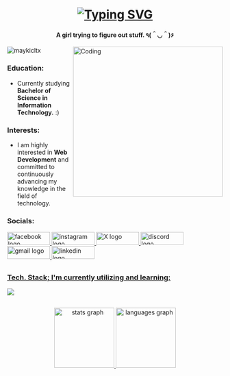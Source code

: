 <h1 align="center">
    <a href="https://git.io/typing-svg"><img
            src="https://readme-typing-svg.demolab.com?font=Fira+Code&weight=700&size=33&duration=3000&pause=1000&color=F74E9B&center=true&vCenter=true&random=false&width=500&height=70&lines=Hello+World!+%F0%9F%91%8B;I'm+Mikie+Jill+Colita+%5E%5E%2C"
            alt="Typing SVG" />
    </a>
</h1>

<h4 align="center">A girl trying to figure out stuff. ٩(＾◡＾)۶ </h4>

<img align="right" alt="Coding" width="350" src="https://c.tenor.com/S59bPkT0pqcAAAAC/programming.gif">

<p align="left"> <img src="https://komarev.com/ghpvc/?username=maykicltx&label=Profile%20views&color=0e75b6&style=flat"
        alt="maykicltx" /> </p>



<h3>Education:</h3>

 - Currently studying <b>Bachelor of Science in Information Technology.</b> :)

<h3>Interests:</h3>

 - I am highly interested in <b>Web Development</b> and committed to continuously advancing my knowledge in the field of technology.

<h3 align="left">Socials:</h3>
<div align="left">
<a href="https://facebook.com/xmikiejillcolita"><img src="https://img.shields.io/static/v1?message=Facebook&logo=facebook&label=&color=1877F2&logoColor=white&labelColor=&style=for-the-badge" height="30" width="100" alt="facebook logo"  />
<a href="https://instragram.com/xmaykijll_"><img src="https://img.shields.io/static/v1?message=Instagram&logo=instagram&label=&color=E4405F&logoColor=white&labelColor=&style=for-the-badge" height="30" width="100" alt="instagram logo"  />
<a href="https://x.com/xcattooo"><img src="https://img.shields.io/static/v1?message=Twitter&logo=X&label=&color=000000&logoColor=white&labelColor=&style=for-the-badge"  height="30" width="100" alt="X logo"  />
<a href="https://discord.gg/731387818126868542"><img src="https://img.shields.io/static/v1?message=Discord&logo=discord&label=&color=7289DA&logoColor=white&labelColor=&style=for-the-badge" height="30" width="100" alt="discord logo"  />
<a href="mailto: mikiejillcolita@gmail.com"><img src="https://img.shields.io/static/v1?message=Gmail&logo=gmail&label=&color=D14836&logoColor=white&labelColor=&style=for-the-badge" height="30" width="100" alt="gmail logo"  />
<a href="https://www.linkedin.com/in/mikie-jill-colita-997177276"><img src="https://img.shields.io/static/v1?message=LinkedIn&logo=linkedin&label=&color=%230077B5&logoColor=white&labelColor=&style=for-the-badge" height="30" width="100" alt="linkedin logo"  />
</div>

##
<h3 align="left">Tech. Stack; I'm currently utilizing and learning:</h3>
<a href="https://skillicons.dev"> 
  <img src="https://skillicons.dev/icons?i=java,wordpress,html,css,bootstrap,tailwind,js,php,git,github,linux,mysql,netlify,powershell,stackoverflow,vscode,idea" />

##
 <div align="center">
  <img src="https://github-readme-stats.vercel.app/api?username=maykijill&hide_title=false&hide_rank=false&show_icons=true&include_all_commits=true&count_private=true&disable_animations=false&theme=dracula&locale=en&hide_border=false" height="140" alt="stats graph"  />
  <img src="https://github-readme-stats.vercel.app/api/top-langs?username=maykijill&locale=en&hide_title=false&layout=compact&card_width=320&langs_count=5&theme=dracula&hide_border=false" height="140" alt="languages graph"  />
</div>
